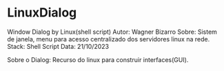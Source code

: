 # LinuxDialog
Window Dialog by Linux(shell script)
Autor: Wagner Bizarro
Sobre: Sistem de janela, menu para acesso centralizado dos servidores linux na rede.  
Stack: Shell Script
Data: 21/10/2023

Sobre o Dialog:
Recurso do linux para construir interfaces(GUI).
